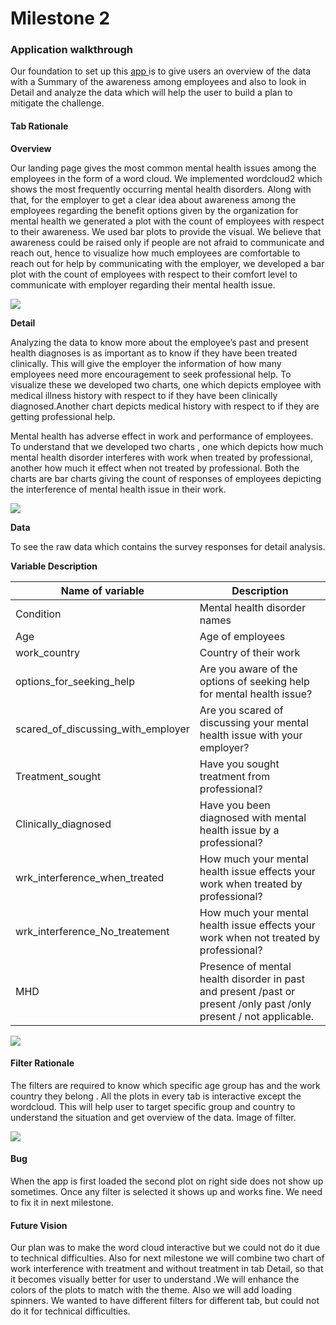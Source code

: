# Milestone 2

### Application walkthrough

Our foundation to set up this <a href="https://marcelle-sayanti.shinyapps.io/mental_health_issue_tracker/"> app </a> is to give users an overview of the data with a Summary of the awareness among employees and also to look in Detail and analyze the data which will help the user to build a plan to mitigate the challenge.

#### Tab Rationale

**Overview**   

Our landing page gives the most common mental health issues among the employees in the form of a word cloud. We implemented wordcloud2 which shows the most frequently occurring mental health disorders. Along with that, for the employer to get a clear idea about awareness among the employees regarding the benefit options given by the organization for mental health we generated a plot with the count of employees with respect to their awareness. We used bar plots to provide the visual. We believe that awareness could be raised only if people are not afraid to communicate and reach out, hence to visualize how much employees are comfortable to reach out for help by communicating with the employer, we developed a bar plot with the count of employees with respect to their comfort level to communicate with employer regarding their mental health issue.

![](img/Overview.PNG)

**Detail**  

Analyzing the data to know more about the employee’s past and present health diagnoses is as important as to know if they have been treated clinically. This will give the employer the information of how many employees need more encouragement to seek professional help. To visualize these we developed two charts, one which depicts employee with medical illness history with respect to if they have been clinically diagnosed.Another chart depicts medical history with respect to if they are getting professional help.

Mental health has adverse effect in work and performance of employees. To understand that we developed two charts , one which depicts how much mental health disorder interferes with work when treated by professional, another how much it effect when not treated by professional. Both the charts are bar charts giving the count of responses of employees depicting the interference of mental health issue in their work.

![](img/Detail.PNG)


**Data**  

To see the raw data which contains the survey responses for detail analysis.

**Variable Description**  

| Name of variable| Description |
|-----------------|-------------|
|Condition|Mental health disorder names |
|Age |Age of employees|
|work_country |Country of their work |
|options_for_seeking_help|Are you aware of the options of seeking help for mental health issue?|
|scared_of_discussing_with_employer |Are you scared of discussing your mental health issue with your employer?|
|Treatment_sought |Have you sought treatment from professional? |
|Clinically_diagnosed |Have you been diagnosed with mental health issue by a professional?|
|wrk_interference_when_treated|How much your mental health issue effects your work when treated by professional?|
|wrk_interference_No_treatement|How much your mental health issue effects your work when not  treated by professional?|
|MHD|Presence of mental health disorder in past and present /past or present /only past /only present / not applicable.|

![](img/Data.PNG)

#### Filter Rationale

The filters are required to know which specific age group has and the work country they belong . All the plots in every tab is interactive  except the wordcloud. This will help user to target specific group and country to understand the situation and get overview of the data.
Image of filter.

![](img/Filter.PNG)

#### Bug

When the app is first loaded the second plot on right side does not show up sometimes. Once any filter is selected it shows up and works fine. We need to fix it in next milestone.

#### Future Vision   

Our plan was to make the word cloud interactive but we could not do it due to technical difficulties. Also for next milestone we will combine two chart of work interference with treatment  and without treatment in tab Detail, so that it becomes visually better for user to understand .We will enhance the colors of the plots to match with the theme. Also we will add loading spinners. We wanted to have different filters for different tab, but could not do it for technical difficulties.
